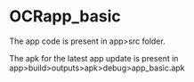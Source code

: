 # OCRapp_basic
 
The app code is present in app>src folder.

The apk for the latest app update is present in app>build>outputs>apk>debug>app_basic.apk 